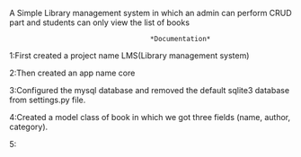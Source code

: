 A Simple Library management system in which an admin can perform CRUD part and students can only view the list of books



                                       *Documentation*

1:First created a project name LMS(Library management system)

2:Then created an app name core

3:Configured the mysql database and removed the default sqlite3 database from settings.py file.

4:Created a model class of book in which we got three fields (name, author, category).

5: